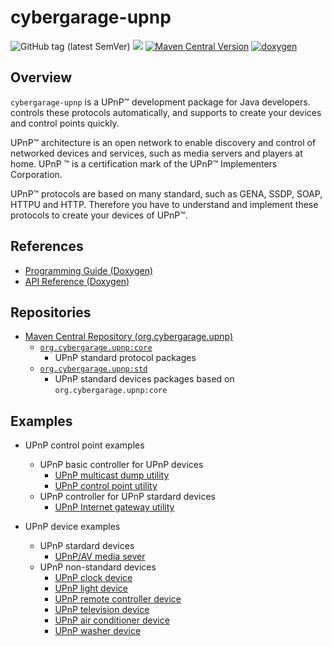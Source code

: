 # cybergarage-upnp

![GitHub tag (latest SemVer)](https://img.shields.io/github/v/tag/cybergarage/cybergarage-upnp)
[![](https://github.com/cybergarage/cybergarage-upnp/actions/workflows/maven.yml/badge.svg)](https://github.com/cybergarage/cybergarage-upnp/actions/workflows/maven.yml)
[![Maven Central Version](https://img.shields.io/maven-central/v/org.cybergarage.upnp/core)](https://central.sonatype.com/search?q=g:org.cybergarage.upnp&smo=true)
[![doxygen](https://github.com/cybergarage/cybergarage-upnp/actions/workflows/doxygen.yml/badge.svg)](http://cybergarage.github.io/cybergarage-upnp/)

## Overview

`cybergarage-upnp` is a UPnP™ development package for Java developers. controls these protocols automatically, and supports to create your devices and control points quickly.

UPnP™ architecture is an open network to enable discovery and control of networked devices and services, such as media servers and players at home. UPnP ™ is a certification mark of the UPnP™ Implementers Corporation.

UPnP™ protocols are based on many standard, such as GENA, SSDP, SOAP, HTTPU and HTTP. Therefore you have to understand and implement these protocols to create your devices of UPnP™.

## References

- [Programming Guide (Doxygen)]([doc/cybergarage-upnp-prgguide.pdf](http://cybergarage.github.io/cybergarage-upnp/))
- [API Reference (Doxygen)](http://cybergarage.github.io/cybergarage-upnp/)

## Repositories

- [Maven Central Repository (org.cybergarage.upnp)](https://search.maven.org/search?q=g:org.cybergarage.upnp)
  - [`org.cybergarage.upnp:core`](https://search.maven.org/artifact/org.cybergarage.upnp/core)
    - UPnP standard protocol packages 
  - [`org.cybergarage.upnp:std`](https://search.maven.org/artifact/org.cybergarage.upnp/std)
    - UPnP standard devices packages based on `org.cybergarage.upnp:core`

## Examples

- UPnP control point examples
  - UPnP basic controller for UPnP devices
    - [UPnP multicast dump utility](https://github.com/cybergarage/cybergarage-upnp/tree/master/tools/upnpdump)
    - [UPnP control point utility](https://github.com/cybergarage/cybergarage-upnp/tree/master/tools/control-point)
  - UPnP controller for UPnP stardard devices
    - [UPnP Internet gateway utility ](https://github.com/cybergarage/cybergarage-upnp/tree/master/tools/igd-tool)
 
- UPnP device examples
  - UPnP stardard devices
    - [UPnP/AV media sever](https://github.com/cybergarage/cybergarage-upnp/tree/master/examples/media-server)
  - UPnP non-standard devices
    - [UPnP clock device](https://github.com/cybergarage/cybergarage-upnp/tree/master/examples/clock)
    - [UPnP light device](https://github.com/cybergarage/cybergarage-upnp/tree/master/examples/light)
    - [UPnP remote controller device](https://github.com/cybergarage/cybergarage-upnp/tree/master/examples/)
    - [UPnP television device](https://github.com/cybergarage/cybergarage-upnp/tree/master/examples/tv)
    - [UPnP air conditioner device](https://github.com/cybergarage/cybergarage-upnp/tree/master/examples/air-conditioner)
    - [UPnP washer device](https://github.com/cybergarage/cybergarage-upnp/tree/master/examples/washer)
